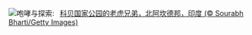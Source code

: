 ![](https://www.bing.com/th?id=OHR.CorbettTigers_ZH-CN6927569938_UHD.jpg&w=1000)咆哮与探索:&nbsp;&ensp;[科贝国家公园的老虎兄弟，北阿坎德邦，印度 (© Sourabh Bharti/Getty Images)](https://www.bing.com/th?id=OHR.CorbettTigers_ZH-CN6927569938_UHD.jpg)
<br><br/>
